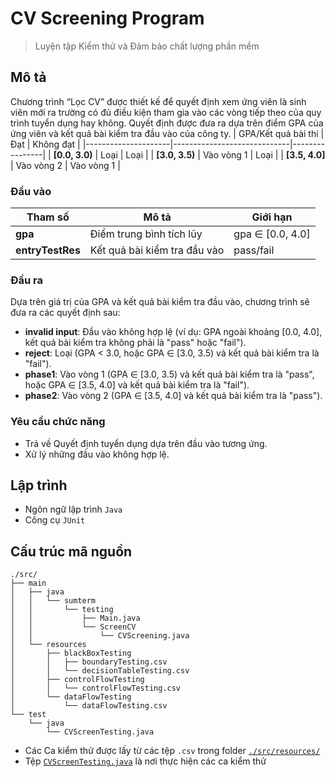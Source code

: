 # CV Screening Program
> Luyện tập Kiểm thử và Đảm bảo chất lượng phần mềm

## Mô tả

Chương trình “Lọc CV” được thiết kế để quyết định xem ứng viên là sinh viên mới ra trường có đủ điều kiện tham gia vào các vòng tiếp theo của quy trình tuyển dụng hay không. Quyết định được đưa ra dựa trên điểm GPA của ứng viên và kết quả bài kiểm tra đầu vào của công ty.
| GPA/Kết quả bài thi | Đạt                        | Không đạt      |
|---------------------|-----------------------------|----------------|
| **[0.0, 3.0)**      | Loại                        | Loại           |
| **[3.0, 3.5)**      | Vào vòng 1                  | Loại           |
| **[3.5, 4.0]**      | Vào vòng 2                  | Vào vòng 1     |


### Đầu vào

| Tham số              | Mô tả                         | Giới hạn      |
|----------------------|--------------------------------|---------------|
| **gpa**              | Điểm trung bình tích lũy       | gpa ∈ [0.0, 4.0] |
| **entryTestRes** | Kết quả bài kiểm tra đầu vào    | pass/fail     |


### Đầu ra

Dựa trên giá trị của GPA và kết quả bài kiểm tra đầu vào, chương trình sẽ đưa ra các quyết định sau:

- **invalid input**: Đầu vào không hợp lệ (ví dụ: GPA ngoài khoảng [0.0, 4.0], kết quả bài kiểm tra không phải là "pass" hoặc "fail").
- **reject**: Loại (GPA < 3.0, hoặc GPA ∈ [3.0, 3.5) và kết quả bài kiểm tra là "fail").
- **phase1**: Vào vòng 1 (GPA ∈ [3.0, 3.5) và kết quả bài kiểm tra là "pass", hoặc GPA ∈ [3.5, 4.0] và kết quả bài kiểm tra là "fail").
- **phase2**: Vào vòng 2 (GPA ∈ [3.5, 4.0] và kết quả bài kiểm tra là "pass").

### Yêu cầu chức năng

- Trả về Quyết định tuyển dụng dựa trên đầu vào tương ứng.
- Xử lý những đầu vào không hợp lệ.

## Lập trình

- Ngôn ngữ lập trình `Java`
- Công cụ `JUnit` 

## Cấu trúc mã nguồn
```
./src/
├── main
│   ├── java
│   │   └── sumterm
│   │       └── testing
│   │           ├── Main.java
│   │           └── ScreenCV
│   │               └── CVScreening.java
│   └── resources
│       ├── blackBoxTesting
│       │   ├── boundaryTesting.csv
│       │   └── decisionTableTesting.csv
│       ├── controlFlowTesting
│       │   └── controlFlowTesting.csv
│       └── dataFlowTesting
│           └── dataFlowTesting.csv
└── test
    └── java
        └── CVScreenTesting.java
```

- Các Ca kiểm thử được lấy từ các tệp `.csv` trong folder [`./src/resources/`](./src/main/resources/)
- Tệp [`CVScreenTesting.java`](./src/test/java/CVScreenTesting.java) là nơi thực hiện các ca kiểm thử